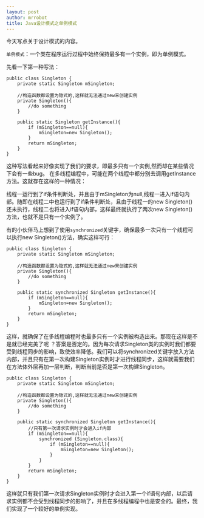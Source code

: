 ```yaml
---
layout: post
author: mrrobot
title: Java设计模式之单例模式
---
```


今天写点关于设计模式的内容。

`单例模式`：一个类在程序运行过程中始终保持最多有一个实例，即为单例模式。

先看一下第一种写法：

```
public class Singleton {
    private static Singleton mSingleton;

    //构造函数都设置为隐式的,这样就无法通过new来创建实例
    private Singleton(){
        //do something
    }

    public static Singleton getInstance(){
        if (mSingleton==null){
            mSingleton=new Singleton();
        }
        return mSingleton;
    }
}

```

这种写法看起来好像实现了我们的要求，即最多只有一个实例,然而却在某些情况下会有一些bug。
在多线程编程中，可能在两个线程中都分别去调用getInstance方法。这就存在这样的一种情况：

线程一运行到了if条件判断处，并且由于mSingleton为null,线程一进入if语句内部。随即在线程二中也运行到了if条件判断处，且由于线程一的new Singleton()还未执行，线程二也将进入if语句内部，这样最终就执行了两次new Singleton()方法，也就不是只有一个实例了。

有的小伙伴马上想到了使用`synchronized`关键字，确保最多一次只有一个线程可以执行new Singleton()方法，确实这样可行：

```
public class Singleton {
    private static Singleton mSingleton;

    //构造函数都设置为隐式的,这样就无法通过new来创建实例
    private Singleton(){
        //do something
    }

    public static synchronized Singleton getInstance(){
        if (mSingleton==null){
            mSingleton=new Singleton();
        }
        return mSingleton;
    }
}
```

这样，就确保了在多线程编程时也最多只有一个实例被构造出来。那现在这样是不是就已经完美了呢 ？答案是否定的。因为每次请求Singleton类的实例时我们都要受到线程同步的影响，致使效率降低。我们可以将synchronized关键字放入方法内部，并且只有在第一次构建Singleton实例时才进行线程同步，这样就需要我们在方法体外层再加一层判断，判断当前是否是第一次构建Singleton。

```
public class Singleton {
    private static Singleton mSingleton;

    //构造函数都设置为隐式的,这样就无法通过new来创建实例
    private Singleton(){
        //do something
    }

    public static synchronized Singleton getInstance(){
    	//只有第一次请求实例时才会进入if内部
        if (mSingleton==null){
            synchronized (Singleton.class){
                if (mSingleton==null){
                    mSingleton=new Singleton();
                }
            }
        }
        return mSingleton;
    }
}
```

这样就只有我们第一次请求Singleton实例时才会进入第一个if语句内部，以后请求实例都不会受到线程同步的影响了，并且在多线程编程中也是安全的。最终，我们实现了一个较好的单例实现。

